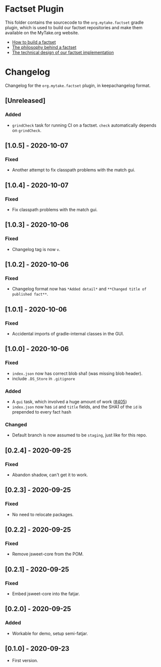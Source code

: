 # Factset Plugin

This folder contains the sourcecode to the `org.mytake.factset` gradle plugin, which is used to build our factset repositories and make them available on the MyTake.org website.

- [How to build a factset](FACTSET_HOWTO.md)
- [The philosophy behind a factset](FACTSET_PHILOSOPHY.md)
- [The technical design of our factset implementation](FACTSET_TECHNICAL_DESIGN.md)

# Changelog

Changelog for the `org.mytake.factset` plugin, in keepachangelog format.

## [Unreleased]
### Added
* `grindCheck` task for running CI on a factset. `check` automatically depends on `grindCheck`.

## [1.0.5] - 2020-10-07
### Fixed
* Another attempt to fix classpath problems with the match gui.

## [1.0.4] - 2020-10-07
### Fixed
* Fix classpath problems with the match gui.

## [1.0.3] - 2020-10-06
### Fixed
* Changelog tag is now `v`.

## [1.0.2] - 2020-10-06
### Fixed
* Changelog format now has `*Added detail*` and `**Changed title of published fact**`.

## [1.0.1] - 2020-10-06
### Fixed
* Accidental imports of gradle-internal classes in the GUI.

## [1.0.0] - 2020-10-06
### Fixed
* `index.json` now has correct blob sha1 (was missing blob header).
* include `.DS_Store` in `.gitignore`
### Added
* A `gui` task, which involved a huge amount of work ([#405](https://github.com/mytakedotorg/mtdo/pull/405))
* `index.json` now has `id` and `title` fields, and the SHA1 of the `id` is prepended to every fact hash
### Changed
* Default branch is now assumed to be `staging`, just like for this repo.

## [0.2.4] - 2020-09-25
### Fixed
* Abandon shadow, can't get it to work.

## [0.2.3] - 2020-09-25
### Fixed
* No need to relocate packages.

## [0.2.2] - 2020-09-25
### Fixed
* Remove jsweet-core from the POM.

## [0.2.1] - 2020-09-25
### Fixed
* Embed jsweet-core into the fatjar.

## [0.2.0] - 2020-09-25
### Added
* Workable for demo, setup semi-fatjar.

## [0.1.0] - 2020-09-23
* First version.
